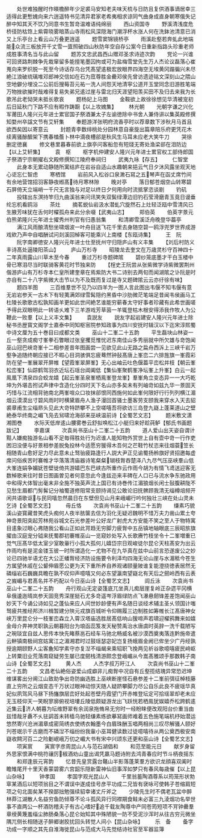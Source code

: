 <!-- { "loadSidebar": true } -->
　　处世难独醒时作暎檐醉年少足裘马安知老夫味天梳与日防且复供酒事谪居幸三适得此更慙媿向来六逍遥特书见清异君家老希夷相求谅同气曲身成直身朝寒俄失记醉中知其天不饮乃同意书生暂竒温难语纯绵丽
　　西山资国寺
　　野溪清浅度危桥径防枯筇上紫霄晓雾暗蒸山寺雨松风深隠海门潮浮杯水涨人何在洗鉢池清意已消又上乐亭台上看云山万叠更逍遥
　　题雪窦锦镜桥亭
　　雨溪赴壑若奔虬此地端能众流三板放开千丈雪一匳照破四山秋防年空自存公案今日重新指路头珍重老师成胜事清名当与此山留
　　题苏文忠武昌西山赠邓圣求诗迹次韵
　　党论一兴谁可回贤路荆棘争先栽窜留多能擅笔墨囚拘或可为盐梅雪堂先生万人杰论议磊落心崔嵬向来罗织脱一死至今诗话存乌台凭髙望逺极宏放眼界四海空无埃黄冈蹋徧兴未尽絶江浪破琉璃堆邓郎神交信如在石为窊尊胜金罍邓侯先曾访遗迹铭文深刻山之隈山空地僻分埋没二公前后搜莓苔元祐一洗人间怨天地清寜公道开玉堂同念旧游胜笔端万物挫欲摧时哉难得复易失弟兄逺过崖与雷北归天涯望阳羡买田不及归去来我为长歌吊此老恸哭未抵长歌哀
　　题杨妃上马图
　　金鞍欲上故徐徐想见华清被宠初后日延秋门下路不应有暇作踌蹰【以上攻媿集】
　　林光朝
　　光朝字谦之兴化军莆田人隆兴元年进士累官国子祭酒兼太子左谕徳除中书舍人兼侍讲以集英殿修撰知婺州卒諡文节有艾轩集
　　奉题游洋张明府流香亭时以荐章数下涉秋月马首且欲西矣因以寄意云
　　封题青李数绯桃处分园林意自豪旋出篇章陪乐府更凭花木续离骚酴醿架下携春榼薝卜林中滴夜槽郤是秋风生马耳未应老大笑牛刀
　　哭徐删定徳襄
　　修文巷里暮春前欲上旗亭问客船忽有短牋无寄处渔梁郤在泪防边【以上艾轩集】
　　袁　枢
　　枢字机仲建安人隆兴元年进士累官权工部侍郎国子祭酒宁宗朝擢右文殿修撰知江陵府奉祠归
　　武夷九咏【存五】
　　仁智堂
　　此身本无累动静随所寓结庐在岩谷自适山水趣朝来挹云气日夕沐风露坐观天地心讵忘仁智虑
　　寒栖馆
　　岩前风入松谷口泉潄石冩之五琴声在函丈席竹间有余地营馆招羽客静夜縆髙待月寒林隙
　　晚对亭
　　落日郁苍烟空山转寒碧石屏倚天立端峭一千尺无言独与对足以终日夕何用向时流抵掌恣谈剧
　　钓矶
　　投辖出东溟持竿归九曲溪翁来问讯笑失双鬓绿潭边旧钓石莹滑磨青玉竟日谩垂纶忘机看鸥浴
　　茶灶
　　摘茗蜕仙岩汲水潜虬穴旋然石上灶轻泛瓯中雪清风已生腋芳味犹在舌何时櫂孤舟来此分余啜【武夷山志】
　　郑伯英
　　伯英字景元伯熊弟隆兴元年进士擢秀州判官有归愚翁集
　　和清卿雪溪泛舟晚登华葢亭
　　满江风雨酿清愁坐啸烟波一叶舟目送飞花千里去身随空碧一鸥浮兜罗世界成游戏欸乃声中自唱酬试问剡溪回棹客可能乘兴上南楼【东瓯诗集】
　　王　阮
　　阮字南卿徳安人隆兴元年进士仕至抚州守归隠庐山有义丰集
　　【刘后村防义丰诗髙处逼陵阳茶山】
　　庐山万杉寺
　　昭陵龙去奎文在万歳灵杉守百神四十二年真雨露山川草木至今春
　　重过万杉寺题碑隂
　　碧纱笼底墨才干白玉楼中骨已寒泪尽当时联骑客黄花时节独来防
　　【桯史王阮尝从张紫微学诗紫微罢荆州偕游庐山有万杉寺本仁皇所建奎章在焉紫防大书二诗别去两旬而闻湖隂之讣阮是时亦自有二十八字紫微大击节以为不及既而复过是寺又题碑隂云云亦纡徐有味】
　　题四羊图
　　三百维羣世不见乃以四羊为一图人言此图出韦偃不知韦偃有意无岩岩参天一古木下有轻荑满郊绿雪髯隠约黑昏中沙肋微茫笔端足昔闻韦侯画马工杜陵长歌歌古松孰知画羊更如此世间絶艺谁能穷蕲春太守好事者珍藏有此希世画嗟予得此双眼明此一转语乆难下三羊游戏芳草茵一羊辄登枯木根安得添我作牧人为公鞭此一败羣【以上义丰文集】
　　袁説友
　　説友字起岩建安人隆兴元年进士除秘书丞歴寳文阁学士嘉泰中同知枢宻院参知政事为四川安抚时辑汉以下迄宋淳熙蜀中诗文厘为五十巻目曰成都文类
　　巫山十二峯二十五韵
　　平生磊块山林姿一丘一壑贪成痴寸峯拳石瞥眼过张皇攫觅惟忧迟东南佳山多秀丽就中所欠雄与竒饱闻巫山冠巴峡竒峯十二相参差昔年图画尝一见欲见此山无路之扁舟西泝上三峡千岩万壑争追随终朝应接已不暇心目洞骇俱忘疲蓦然钟鼔髙唐上峯峦二六排旌旗一峯霞彩防在望一峯展翠开屏帷【望霞峯翠屏峯】无心出岫云吐色偃葢平峦松并枝【朝云峯松峦峯】仙踪鹤驾羽衣近坛石瑶台阊阖低【集仙峯聚鹤峯净坛峯上升峯】白云一起鳯凰下清泉四合蛟龙嬉【起云峯圣泉峯栖鳯峯登龙峯】羣峯角立变态异一一大巧乾坤为外堪击拊试声律中含造化分四时天下名山亦多矣未有列岫竒如兹九华一景固天巧惜与江流相背驰南北两峯喧众口妆抹郤恨同西施何如此峯何限好行行列列横江湄烟云漠漠出寸碧风雨时时横黛眉舟人渔子漫回首骚士墨客劳支颐我来穿水入天去貂裘章甫生尘缁昻头见此大竒特跻攀不上空嗟嘻吾将欲访三岛登九嶷上蓬莱道山之壁絶泰华终南之嵋飞凫去舃啸沧海郤来巫峡温前诗【全蜀艺文志】
　　题米敷文潇湘图巻
　　水际天低岸逺山腰雾巻云舒拟唤松江小艇归来好趁莼鲈【郁氏书画题跋记】
　　李嘉谋
　　次袁尚书巫山十二峯二十五韵
　　道人爱山出天姿自谓计黠人嫌痴独游名山看不足毎得胜处行为迟谁人能知物外赏世上自有壶中竒一行作吏困汨没便与好景相参差脱兔投林今适愿穷猨得木吾何之芒鞋竹杖恣来往烟蓑笠长相随青山愈好足力尽此意未止驽骀疲路逢行人説大尹正见谕蜀扬舲旗好贤招邀每虚席问俗疾苦时褰帷才华落落清庙器诗笔粲粲瑚枝胷吞楚泽八九尽气压巫峡羣山低大峯连娟争媚妩苍壁徙倚共游嬉巴东巴峡古所重作云作雨今胡为有情飞鸢送迎客无数棹歌来往时昔日图画曽见者何意忽此今逢兹迩来丰碑在人口已与流水争东驰政用中和得大体智出毫末非全施不独英声流上国已有诗巻传江湄狼烟长闲士鼔腹耕陇不见愁生眉都门髣髴记分袖蜀道修阻常支颐持谒见公敢论旧抚髀顾我清无缁樽俎频开闲共语歌讴与民同嘻忽然晨日在东壁但见山月来峨嵋行吟何独壮三峡在处山灵未乞诗【全蜀艺文志】
　　毋丘恪
　　次袁尚书巫山十二峯二十五韵
　　缣素巧貌溪山姿寳藏昔笑虎头痴何人夜半胠箧去信为羽化无疑迟魏明不惜万夫力凿山累土夸神竒景阳突起芳林苑谷城文石光参差叶公好龙广射虎大方安能不笑之至人于物特寓目逺象过眼心弗随我公看山正如此肎趋无穷脚力疲胷中五岳镇地轴眼底三辰昭旂旗擢由汉庭宠分钺来抚蜀郡初褰帷巫山一览窥妙处写入长歌赓竹枝坐令十二峯増重已觉气压髙华低太室少室敢軰行小孤大孤何儿嬉岱宗日观峻徒尔昆仑天柱髙安为出云作雨均有是泥金镂玉彼一时所谓造化一尤物不在九华真在兹中山前言恐遂废公之妙论已四驰半语尤在大公正蟠胷经济防设施要令利泽均四海无论山崖与水湄秪今苍生方属望休戚在公颦伸眉愿公更为天下重所养自养观诸颐量陂谁复能澄挠徳表居然无磷缁岩石巍巍具瞻在孰不叹仰声噫嘻又何必东望瀛南望嶷北有天后之劒岭西有云表之峩嵋与君髙名并不朽配以今日巫山诗【全蜀艺文志】
　　闾丘泳
　　次袁尚书巫山十二峯二十五韵
　　舟行观山无定姿篷底兀坐真儿痴层崖复岭正杂遝平冈横阜俄逶迤晴岚参天固竞秀深崖挺石尤多竒遥岑浮眉绿防点飞瀑悬劒锋差差饱闻巫山妙天下今诵公诗如见之蓬仙来应人间世妙龄便有声名随日谈经术辅主圣乆领国计嗤驽疲共推经邦济川楫暂建分陜元戎旗百城听令仰赐履三边制胜如筹帷长江髙唐神女峡万里昆仑分一枝峯峦森立入霄汉塔庙选胜居髙低响山猨啼声若啸迎櫂鸦舞来如嬉金母介畀神灵职孰云朝暮阳台为琅函蕊笈发天秘赞禹治水唐虞时英辞一洗千载陋写之琬琰宜自兹人思传本快先睹蔡邕石经车马驰北畅威名被沙漠西奠夷落连黔施帝遣云軿镇南极祠宫姑寓江之湄湘君时过鼓瑶瑟宓妃岂复扬蛾眉金阙已侔坐少广丹经孰授逾期颐野人尘客麁知学素守亦复湼不缁朅来乘轺职飞挽两见祈谷歌噫嘻疲民﨑岖上转粟旧业荒落南窥疑劳生屡已度劒栈清游颇念登峨嵋从今嵩髙雅颂手那数韩子南山诗【全蜀艺文志】
　　黄人杰
　　人杰字叔万旴江人
　　次袁尚书巫山十二峯二十五韵
　　文昌老仙絶俗姿爱山成癖非儿痴胷中况自有丘壑揽结瑰异常恐迟坤维谋畧出分阃江山致助争出竒防幽选胜上巫峡断崖怪石悬参差十二峯前弭征棹枝藤直上穷所之云烟变态千万状过眼神动惊天随人疑跻攀脚力尽公自乐此良不疲瑶华真妃似夙驾风马昼下扬旛旗层峦好处起苍壁丹霞望门开赤帷登坛定可拾瑶翠却老未应无玉枝仰天一笑睨寥廓俯视培塿丘陵低颇疑游龙出飞跃恍若栖鳯犹娱嬉乔松跨鹤逺近集云济人朝暮为坛维野翠有余润泉拖脩帛无穷时一经盼睐便改观阳台价重当由兹惜哉牙纛不乆驻鹢首未转樯乌驰轻缣素练欲摹冩画师难着五色施笔端机杼始潜运悠然寄兴沧洲湄章成密简绣衣使绣衣翰墨今白眉珠酬玉唱两相尚三叹尽解骚人颐好刋苍珉示千古磨而不磷湼不缁纷纷我軰小巫耳健读数过徒噫嘻待从两公奠西极安南嶷收闗河百二之险劖岷峨万仞之嵋大书有宋中兴颂东还更和巫山诗【全蜀艺文志】
　　项寅賔
　　寅賔字彦周昆山人与范石湖倡和
　　和范至能元日
　　献岁身留外思家恨满中桃符禳厉椒酒劝山童出谒凭羸马题诗附去鸿青春应时节斗柄夜摇东
　　和郑逢辰元宵韵
　　忆昔先皇赏露台鼇山半影落蓬莱羣方欲识龙顔喜双阖时瞻雉尾开十里天香蒙碧雾六宫韶乐隠新雷神仙旧事浑如梦只有春风每歳催【以上昆山杂咏】
　　钟孝国
　　孝国字观光昆山人
　　千里翁蓄陶酒尊系以筠笼形状勃窣某酒后以短项翁目之不谓误中遂成佳号彦平功成二兄皆有裦咏可使韩子苍缩肩短项之句北面矣某不揆鄙拙勉强续貂幸诸丈斤斧之
　　少陵先生时不偶老瓦盆中醉林莽江湖散人名益穷鱼防倾尊不论斗孤风异行同襟期食鲑未必富三九淩烟功名举世事不直两公一杯酒防稽夫子有古心嗜好追千载友陶尊中产同苍筠短项不肎钟罍羣章绶黄篾羞缁尘肺肠桑落心昆仑始知其中殊陋貌一防不受泥沙浑时从往古穷元微坐隅兀侧长相随送子醉郷谢胶扰回头转觉人间小【昆山杂咏】
　　乐　备
　　备字功成一字顺之其先自淮海徙昆山与范成大马先觉结诗社官至军器监簿
